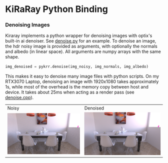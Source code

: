 # KiRaRay Python Binding

### Denoising Images

Kiraray implements a python wrapper for denoising images with optix's built-in ai denoiser. See [denoise.py](denoise.py) for an example. To denoise an image, the hdr noisy image is provided as arguments, with optionally the normals and albedo (in linear space). All arguments are numpy arrays with the same shape.

~~~Python
img_denoised = pykrr.denoise(img_noisy, img_normals, img_albedo)
~~~

This makes it easy to denoise many image files with python scripts. On my RTX3070 Laptop, denoising an image with 1920x1080 takes approximately 1s, while most of the overhead is the memory copy between host and device. It takes about 25ms when acting as a render pass (see [denoise.cpp](../src/render/passes/denoise.cpp)).

<table>
  <tr>
    <td>Noisy</td>
    <td>Denoised</td>
  </tr>
  <tr>
    <td><img src="images/noisy.png" width=390></td>
    <td><img src="images/denoised.png" width=390></td>
  </tr>
 </table>